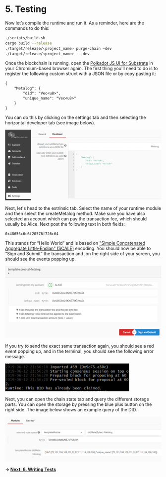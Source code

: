 # 5. Testing

Now let’s compile the runtime and run it. As a reminder, here are the commands to do this: 

```bash
./scripts/build.sh               
cargo build --release    
./target/release/<project_name> purge-chain –dev
./target/release/<project_name>  --dev
```

Once the blockchain is running, open the [Polkadot JS UI for Substrate](https://polkadot.js.org/apps/) in your Chromium-based browser again. The first thing you'll need to do is to register the following custom struct with a JSON file or by copy pasting it: 

```
{
    "Metalog": {
        "did": "Vec<u8>",
        "unique_name": "Vec<u8>"
    }
}
```
You can do this by clicking on the settings tab and then selecting the horizontal developer tab (see image below). 

<img src="./images/testing_1.png" width="600px">

Next, let's head to the extrinsic tab. Select the name of your runtime module and then select the createMetalog method. Make sure you have also selected an account which can pay the transaction fee, which should usually be Alice. Next post the following text in both fields:

```
0x48656c6c6f20576f726c64
```
This stands for “Hello World” and is based on ["Simple Concatenated Aggregate Little-Endian" (SCALE)](https://substrate.dev/docs/en/overview/low-level-data-format) encoding. You should now be able to “Sign and Submit” the transaction and ,on the right side of your screen, you should see the events popping up. 

<img src="./images/testing_2.png" width="600px">

If you try to send the exact same transaction again, you should see a red event popping up, and in the terminal, you should see the following error message. 

<img src="./images/testing_3.png" width="400px">

Next, you can open the chain state tab and query the different storage parts. You can open the storage by pressing the blue plus button on the right side. The image below shows an example query of the DID. 

<img src="./images/testing_4.png" width="600px">

**-> [Next: 6. Writing Tests](./6_tests.md)**
